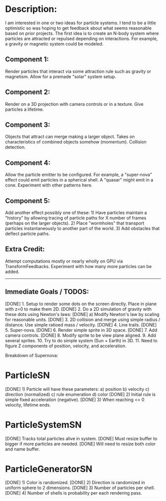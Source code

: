 # Description:

I am interested in one or two ideas for particle systems.  I tend to be a little optimistic so was hoping to get feedback about what seems reasonable based on prior projects.  The first idea is to create an N-body system where particles are attracted or repulsed depending on interactions.  For example, a gravity or magnetic system could be modeled.  

## Component 1:

Render particles that interact via some attraction rule such as gravity or magnetism.  Allow for a premade "solar" system setup.

## Component 2:

Render on a 3D projection with camera controls or in a texture.  Give particles a lifetime.

## Component 3:

Objects that attract can merge making a larger object.  Takes on characteristics of combined objects somehow (momentum).  Collision detection.

## Component 4:

Allow the particle emitter to be configured.  For example, a "super-nova" effect could emit particles in a spherical shell.  A "quasar" might emit in a cone.  Experiment with other patterns here.

## Component 5:

Add another effect possibly one of these:  1)  Have particles maintain a "history" by allowing tracing of particle paths for X number of frames (perhaps on the larger objects).  2)  Place "wormholes" that transport particles instantaneously to another part of the world.  3)  Add obstacles that deflect particle paths.

## Extra Credit:

Attempt computations mostly or nearly wholly on GPU via TransformFeedbacks.  Experiment with how many more particles can be added.

---------------------------------------------------------------------------------------

## Immediate Goals / TODOS:

[DONE] 1. Setup to render some dots on the screen directly.  Place in plane with z=0 to make them 2D.
[DONE] 2. Do a 2D simulation of gravity with these dots using Newton's laws:
  [DONE] a) Modify Newton's law by scaling for reasonable units.
[DONE] 3.  2D collision and merge using simple radius / distance.  Use simple ratioed mass / velocity.
[DONE] 4.  Line trails.
[DONE] 5.  Super-nova.
[DONE] 6.  Render simple sprite in 3D space.
[DONE] 7.  Add camera controls.
[DONE] 8.  Modify sprite to be view plane aligned.
9.  Add several sprites.
10. Try to do simple system (Sun + Earth) in 3D.
11. Need to figure Z components of position, velocity, and acceleration.

Breakdown of Supernova:

ParticleSN
==========

[DONE] 1) Particle will have these parameters:
   a) position 
   b) velocity
   c) direction (normalized)
   c) rule enumeration
   d) color
[DONE] 2) Initial rule is simple fixed acceleration (negative).
[DONE] 3) When reaching <= 0 velocity, lifetime ends.

ParticleSystemSN
================

[DONE] Tracks total particles alive in system.
[DONE] Must resize buffer to bigger if more particles are needed.
[DONE] Will need to resize both color and name buffer.

ParticleGeneratorSN
===================

[DONE] 1) Color is randomized.
[DONE] 2) Direction is randomized in uniform sphere to 2 dimensions.
[DONE] 3) Number of particles per shell.
[DONE] 4) Number of shells is probability per each rendering pass.
